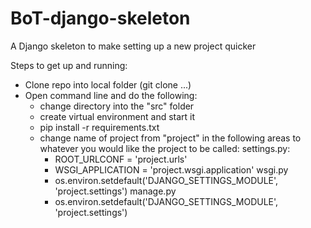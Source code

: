 # BoT-django-skeleton
A Django skeleton to make setting up a new project quicker

Steps to get up and running:
 - Clone repo into local folder (git clone ...)
 - Open command line and do the following:
     - change directory into the "src" folder
     - create virtual environment and start it
     - pip install -r requirements.txt
     - change name of project from "project" in the following areas to whatever you would like the project to be called:
     settings.py:
         - ROOT_URLCONF = 'project.urls'
         - WSGI_APPLICATION = 'project.wsgi.application'
     wsgi.py
         - os.environ.setdefault('DJANGO_SETTINGS_MODULE', 'project.settings')
     manage.py
         - os.environ.setdefault('DJANGO_SETTINGS_MODULE', 'project.settings')
